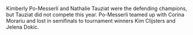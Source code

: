 Kimberly Po-Messerli and Nathalie Tauziat were the defending champions, but Tauziat did not compete this year. Po-Messerli teamed up with Corina Morariu and lost in semifinals to tournament winners Kim Clijsters and Jelena Dokic.
